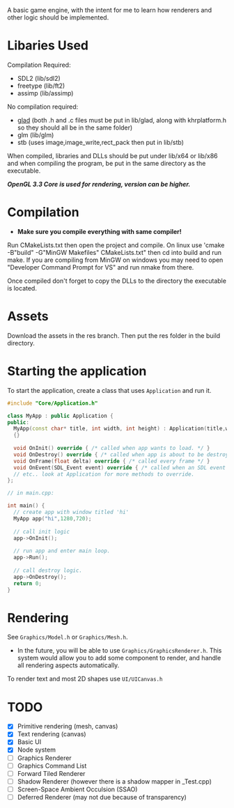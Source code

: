 A basic game engine, with the intent for me to learn how renderers and other logic should be implemented.

# Libaries Used
Compilation Required:
- SDL2 (lib/sdl2)
- freetype (lib/ft2)
- assimp (lib/assimp)

No compilation required:
- [glad](https://glad.dav1d.de/) (both .h and .c files must be put in lib/glad, along with khrplatform.h so they should all be in the same folder)
- glm (lib/glm)
- stb (uses image,image_write,rect_pack then put in lib/stb)

When compiled, libraries and DLLs should be put under lib/x64 or lib/x86 and when compiling the program, be put in the same directory as the executable.

***OpenGL 3.3 Core is used for rendering, version can be higher.***

# Compilation
- **Make sure you compile everything with same compiler!**

Run CMakeLists.txt then open the project and compile.
On linux use 'cmake -B"build" -G"MinGW Makefiles" CMakeLists.txt" then cd into build and run make.
If you are compiling from MinGW on windows you may need to open "Developer Command Prompt for VS" and run nmake from there.

Once compiled don't forget to copy the DLLs to the directory the executable is located.

# Assets
Download the assets in the res branch. Then put the res folder in the build directory.

# Starting the application

To start the application, create a class that uses ```Application``` and run it.

```c++
#include "Core/Application.h"

class MyApp : public Application {
public:
  MyApp(const char* title, int width, int height) : Application(title,width,height()
  {}
  
  void OnInit() override { /* called when app wants to load. */ }
  void OnDestroy() override { /* called when app is about to be destroyed. */}
  void OnFrame(float delta) override { /* called every frame */ }
  void OnEvent(SDL_Event event) override { /* called when an SDL event is processed. */ }
  // etc.. look at Application for more methods to override.
};

// in main.cpp:

int main() {
  // create app with window titled 'hi'
  MyApp app("hi",1280,720);
  
  // call init logic
  app->OnInit();
  
  // run app and enter main loop.
  app->Run();
  
  // call destroy logic.
  app->OnDestroy();
  return 0;
}

```

# Rendering

See ```Graphics/Model.h``` or ```Graphics/Mesh.h```.

- In the future, you will be able to use ```Graphics/GraphicsRenderer.h```. This system would allow you to add some component to render, and handle all rendering aspects automatically.

To render text and most 2D shapes use ```UI/UICanvas.h```

# TODO

- [x] Primitive rendering (mesh, canvas)
- [x] Text rendering (canvas)
- [x] Basic UI
- [x] Node system
- [ ] Graphics Renderer
- [ ] Graphics Command List
- [ ] Forward Tiled Renderer
- [ ] Shadow Renderer (however there is a shadow mapper in _Test.cpp)
- [ ] Screen-Space Ambient Occulsion (SSAO)
- [ ] Deferred Renderer (may not due because of transparency)
